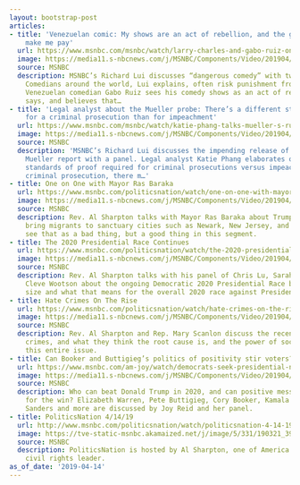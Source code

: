 ```yaml
---
layout: bootstrap-post
articles:
- title: 'Venezuelan comic: My shows are an act of rebellion, and the government will
    make me pay'
  url: https://www.msnbc.com/msnbc/watch/larry-charles-and-gabo-ruiz-on-comedy-being-dangerous-around-the-world-1492305475957
  image: https://media11.s-nbcnews.com/j/MSNBC/Components/Video/201904/n_MSNBC_Comedy_190414_1920x1080.nbcnews-fp-1200-630.jpg
  source: MSNBC
  description: MSNBC’s Richard Lui discusses “dangerous comedy” with two comedians.
    Comedians around the world, Lui explains, often risk punishment from their governments.
    Venezuelan comedian Gabo Ruiz sees his comedy shows as an act of rebellion, he
    says, and believes that…
- title: 'Legal analyst about the Mueller probe: There’s a different standard of proof
    for a criminal prosecution than for impeachment'
  url: https://www.msnbc.com/msnbc/watch/katie-phang-talks-mueller-s-russia-probe-and-impeachment-1492290627856
  image: https://media11.s-nbcnews.com/j/MSNBC/Components/Video/201904/n_MSNBC_MuellerReport_190404_1920x1080.nbcnews-fp-1200-630.jpg
  source: MSNBC
  description: 'MSNBC’s Richard Lui discusses the impending release of the redacted
    Mueller report with a panel. Legal analyst Katie Phang elaborates on the different
    standards of proof required for criminal prosecutions versus impeachment: In a
    criminal prosecution, there m…'
- title: One on One with Mayor Ras Baraka
  url: https://www.msnbc.com/politicsnation/watch/one-on-one-with-mayor-ras-baraka-1492245571505
  image: https://media11.s-nbcnews.com/j/MSNBC/Components/Video/201904/n_sharp_sanctuary_190414_1920x1080.nbcnews-fp-1200-630.jpg
  source: MSNBC
  description: Rev. Al Sharpton talks with Mayor Ras Baraka about Trump’s plan to
    bring migrants to sanctuary cities such as Newark, New Jersey, and how he doesn’t
    see that as a bad thing, but a good thing in this segment.
- title: The 2020 Presidential Race Continues
  url: https://www.msnbc.com/politicsnation/watch/the-2020-presidential-race-continues-1492232771612
  image: https://media11.s-nbcnews.com/j/MSNBC/Components/Video/201904/n_sharp_contenders_190414_1920x1080.nbcnews-fp-1200-630.jpg
  source: MSNBC
  description: Rev. Al Sharpton talks with his panel of Chris Lu, Sarah Longwell,
    Cleve Wootson about the ongoing Democratic 2020 Presidential Race building in
    size and what that means for the overall 2020 race against President Trump.
- title: Hate Crimes On The Rise
  url: https://www.msnbc.com/politicsnation/watch/hate-crimes-on-the-rise-1492197955625
  image: https://media11.s-nbcnews.com/j/MSNBC/Components/Video/201904/n_sharp_rep_190414_1920x1080.nbcnews-fp-1200-630.jpg
  source: MSNBC
  description: Rev. Al Sharpton and Rep. Mary Scanlon discuss the recent rise in hate
    crimes, and what they think the root cause is, and the power of social media in
    this entire issue.
- title: Can Booker and Buttigieg’s politics of positivity stir voters?
  url: https://www.msnbc.com/am-joy/watch/democrats-seek-presidential-nominee-who-can-beat-trump-1492173891779
  image: https://media11.s-nbcnews.com/j/MSNBC/Components/Video/201904/n_joy_2020dems2_190414_1920x1080.nbcnews-fp-1200-630.jpg
  source: MSNBC
  description: Who can beat Donald Trump in 2020, and can positive messaging be enough
    for the win? Elizabeth Warren, Pete Buttigieg, Cory Booker, Kamala Harris, Bernie
    Sanders and more are discussed by Joy Reid and her panel.
- title: PoliticsNation 4/14/19
  url: http://www.msnbc.com/politicsnation/watch/politicsnation-4-14-19-episode
  image: https://tve-static-msnbc.akamaized.net/j/image/5/331/190321_3926525_PoliticsNation_4_14_19_800x450_1492509763930.video_1067x600.jpg
  source: MSNBC
  description: PoliticsNation is hosted by Al Sharpton, one of America's most renowned
    civil rights leader.
as_of_date: '2019-04-14'
---
```


